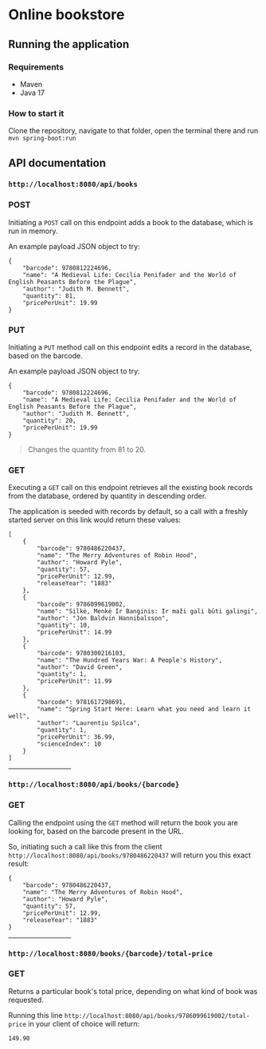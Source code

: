 # Online bookstore

## Running the application

### Requirements
- Maven
- Java 17

### How to start it

Clone the repository, navigate to that folder, open the terminal there and run `mvn spring-boot:run`

## API documentation

### `http://localhost:8080/api/books`

### POST

Initiating a `POST` call on this endpoint adds a book to the database, which is run in memory.

An example payload JSON object to try:
```
{
    "barcode": 9780812224696,
    "name": "A Medieval Life: Cecilia Penifader and the World of English Peasants Before the Plague",
    "author": "Judith M. Bennett",
    "quantity": 81,
    "pricePerUnit": 19.99
}
```

### PUT

Initiating a `PUT` method call on this endpoint edits a record in the database, based on the barcode.

An example payload JSON object to try:
```
{
    "barcode": 9780812224696,
    "name": "A Medieval Life: Cecilia Penifader and the World of English Peasants Before the Plague",
    "author": "Judith M. Bennett",
    "quantity": 20,
    "pricePerUnit": 19.99
}
```
> Changes the quantity from 81 to 20.

### GET

Executing a `GET` call on this endpoint retrieves all the existing book records from the database, ordered by quantity in descending order.

The application is seeded with records by default, so a call with a freshly started server on this link would return these values:

```
[
    {
        "barcode": 9780486220437,
        "name": "The Merry Adventures of Robin Hood",
        "author": "Howard Pyle",
        "quantity": 57,
        "pricePerUnit": 12.99,
        "releaseYear": "1883"
    },
    {
        "barcode": 9786099619002,
        "name": "Silkė, Menkė Ir Banginis: Ir maži gali būti galingi",
        "author": "Jón Baldvin Hannibalsson",
        "quantity": 10,
        "pricePerUnit": 14.99
    },
    {
        "barcode": 9780300216103,
        "name": "The Hundred Years War: A People's History",
        "author": "David Green",
        "quantity": 1,
        "pricePerUnit": 11.99
    },
    {
        "barcode": 9781617298691,
        "name": "Spring Start Here: Learn what you need and learn it well",
        "author": "Laurentiu Spilca",
        "quantity": 1,
        "pricePerUnit": 36.99,
        "scienceIndex": 10
    }
]
```
<hr width="25%">

### `http://localhost:8080/api/books/{barcode}`

### GET

Calling the endpoint using the `GET` method will return the book you are looking for, based on the barcode present in the URL.

So, initiating such a call like this from the client `http://localhost:8080/api/books/9780486220437` will return you this exact result:

```
{
    "barcode": 9780486220437,
    "name": "The Merry Adventures of Robin Hood",
    "author": "Howard Pyle",
    "quantity": 57,
    "pricePerUnit": 12.99,
    "releaseYear": "1883"
}
```
<hr width="25%">

### `http://localhost:8080/books/{barcode}/total-price`

### GET

Returns a particular book's total price, depending on what kind of book was requested.

Running this line `http://localhost:8080/api/books/9786099619002/total-price` in your client of choice will return:

`149.90`
